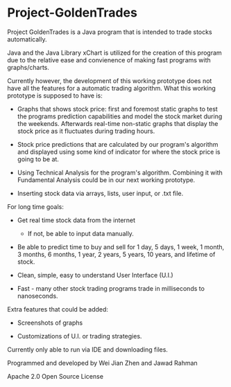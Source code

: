 # Project-GoldenTrades

Project GoldenTrades is a Java program that is intended to trade stocks automatically. 

Java and the Java Library xChart is utilized for the creation of this program due to the relative ease and convienence of making fast programs with graphs/charts.

Currently however, the development of this working prototype does not have all the features for a automatic trading algorithm. What this working prototype is supposed to have is:

* Graphs that shows stock price: first and foremost static graphs to test the programs prediction capabilities and model the stock market during the weekends. Afterwards real-time non-static graphs that display the stock price as it fluctuates during trading hours.

* Stock price predictions that are calculated by our program's algorithm and displayed using some kind of indicator for where the stock price is going to be at. 

* Using Technical Analysis for the program's algorithm. Combining it with Fundamental Analysis could be in our next working prototype.

* Inserting stock data via arrays, lists, user input, or .txt file.

For long time goals:

* Get real time stock data from the internet
  - If not, be able to input data manually.

* Be able to predict time to buy and sell for 1 day, 5 days, 1 week, 1 month, 3 months, 6 months, 1 year, 2 years, 5 years, 10 years, and lifetime of stock.

* Clean, simple, easy to understand User Interface (U.I.)

* Fast - many other stock trading programs trade in milliseconds to nanoseconds.

Extra features that could be added:

* Screenshots of graphs

* Customizations of U.I. or trading strategies.

Currently only able to run via IDE and downloading files.

Programmed and developed by Wei Jian Zhen and Jawad Rahman

Apache 2.0 Open Source License



